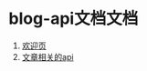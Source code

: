 # blog-api文档文档

1. [欢迎页](/Users/cn/projects/blog/docs/blog-api文档/welcome/欢迎页.md.html)
2. [文章相关的api](/Users/cn/projects/blog/docs/blog-api文档/article/文章相关的api.md.html)
